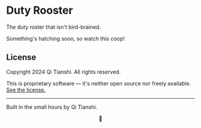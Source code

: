 # Duty Rooster
The duty roster that isn't bird-brained.

Something's hatching soon, so watch this coop!

## License
Copyright 2024 Qi Tianshi. All rights reserved.

This is proprietary software &mdash; it's neither open source nor freely available. [See the license.](/LICENSE)

---

Built in the small hours by Qi Tianshi.

<p align="center" markdown="1">🐓</p>
